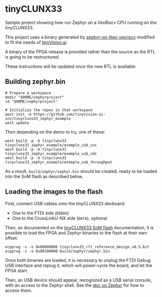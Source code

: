 # tinyCLUNX33

Sample project showing how run Zephyr on a VexRiscv CPU running on the
tinyCLUNX33.

This project uses a binary generated by
[zephyr-on-litex-vexriscv](https://github.com/litex-hub/zephyr-on-litex-vexriscv)
modified to fit the needs of [tinyVision.ai](https://tinyvision.ai/).

A binary of the FPGA release is provided rather than the source as the RTL is
going to be restructured.

These instructions will be updated once the new RTL is available.


## Building zephyr.bin

```
# Prepare a workspace
mkdir "$HOME/zephyrproject"
cd "$HOME/zephyrproject"

# Initialize the repos in that workspace
west init -m https://github.com/tinyvision-ai-inc/tinyclunx33_zephyr_example
west update
```

Then depending on the demo to try, one of these:

```
west build -p -b tinyclunx33 tinyclunx33_zephyr_example/example_usb_uvc
west build -p -b tinyclunx33 tinyclunx33_zephyr_example/example_usb_cdc
west build -p -b tinyclunx33 tinyclunx33_zephyr_example/example_usb_throughput
```

As a result, `build/zephyr/zephyr.bin` should be created, ready to be loaded
into the SoM flash as described below.


## Loading the images to the flash

First, connect USB cables onto the tinyCLUNX33 devboard:
- One to the FTDI side (`DEBUG`)
- One to the CrossLinkU-NX side (`DATA`), optional

Then, as documented on the
[tinyCLUNX33 SoM flash](https://tinyclunx33.tinyvision.ai/md_som_flash.html)
documentation, it is possible to load the FPGA and Zephyr binaries to the flash
at their own offset:

```
ecpprog -s -o 0x00000000 tinyclunx33_rtl_reference_design_v0.5.bit
ecpprog -s -o 0x00100000 build/zephyr/zephyr.bin
```

Once both binaries are loaded, it is necessary to unplug the FTDI Debug USB
interface and replug it, which will power-cycle the board, and let the FPGA
start.

Then, an USB device should appear, recognized as a USB serial console, with
an access to the Zephyr shell.
See the [doc on Zephyr](https://tinyclunx33.tinyvision.ai/md_zephyr.html) for
how to access them.
